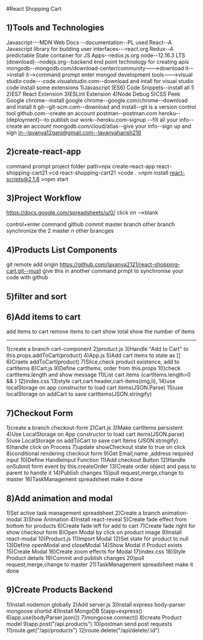 #React Shopping Cart

1)Tools and Technologies
-----------------------
Javascript---MDN Web Docs --documentation--PL used
React--A Javascript library for building user interfaces---react.org
Redux--A predictable State container for JS Apps--redux.js.org
node--12.16.3 LTS (download)--nodejs.org--backend end point technology for creating apis
mongodb--mongodb.com/download-center/community--->download it-->install it-->command prompt enter mongod
development tools--->visual studio code---code.visualstudio.com--download and intall
for visual studio code install some extensions
1)Javascript (ES6) Code Snippets--install all 5
2)ES7 React Extension
3)ESLint Extension
4)Node Debug
5)CSS Peek
Google chrome--install google chrome--google.com/chrome--download and install it
git--git-scm.com--download and install--git is a version control tool
github.com--create an account
postman--postman.com
heroku--(deployment)--to publish our work--heroku.com-signup --fill all your info--create an account
mongodb.com/cloud/atlas--give your info--sign up and sign in--lavanya12gani@gmail.com--lavanyaharish216


2)create-react-app
----------------
command prompt
project folder path>npx create-react-app react-shopping-cart21
                   >cd react-shopping-cart21
                   >code .
		   >npm install react-scripts@2.1.8
                   >npm start

3)Project Workflow
------------------
https://docs.google.com/spreadsheets/u/0/
click on -->blank

control+enter command
github
commit
master branch
other branch
synchronize the 2 master n other brancges

4)Products List Components
----------------------------

git remote add origin https://github.com/lavanya2121/react-shopping-cart.git--must give this in another command prmpt to synchronise your code with github

5)filter and sort
-----------------

6)Add items to cart
-------------------
add items to cart
remove items to cart
show total
show the number of items

-------------------
1)create a branch cart-component
2)product.js
3)Handle "Add to Cart" to this.props.addToCart(product)
4)App.js
5)Add cart items to state as []
6)Craete addToCart(product)
7)Slice,check product existence, add to cartitems
8)Cart.js
9)Define cartItems, order from this.props
10)check cartItems.length and show message
11)List cart items {cartItems.length>0 && }
12)index.css
13)style cart,cart header,cart-items(img,li),
14)use localStorage on app constructor to load cart items(JSON.Parse)
15)use localStorage on addCart to save cartItems(JSON.stringify)


7)Checkout Form
----------------
1)create a branch checkout-form
2)Cart.js
3)Make cartItems persistent
4)Use LocalStorage on App constructor to load cart items(JSON.parse)
5)use LocalStorage on addToCart to save cart Items (JSON.stringify)
6)handle click on Process
7)update showCheckout state to true on click
8)conditional rendering checkout form
9)Get Email,name ,address required input
10)Define HandleInput Function
11)Add checkout Button
12)Handle onSubmit form event by this.createOrder
13)Create order object and pass to parent to handle it
14)Publish changes
15)pull request,merge,change to master
16)TaskManagement spreadsheet make it done

8)Add animation and modal
-------------------------
1)Set active task management spreadsheet
2)Create a branch animation-modal
3)Show Animation
4)Install react-reveal
5)Create fade effect from bottom for products
6)Create fade left for add to cart
7)Create fade right for show checkout form
8)Open Modal by click on product image
9)Install react-modal
10)Product.js
11)Import Modal
12)Set state for product to null
13)Define openModal and closeModal
14)Show Modal if Product exists
15)Create Modal
16)Create zoom effects for Modal
17)index.css
18)Style Product details
19)Commit and publish changes
20)pull request,merge,change to master
21)TaskManagement spreadsheet make it done

9)Create Products Backend
-------------------------
1)Install nodemon globally
2)Add server.js
3)Install express body-parser mongoose shortid
4)Install MongoDB
5)app=express()
6)app.use(bodyParser.json())
7)mongoose.connect()
8)create Product model
9)app.post("/api.products")
10)postman send post requests
11)route.get("/api/products")
12)route.delete("/api/delete/:id")
